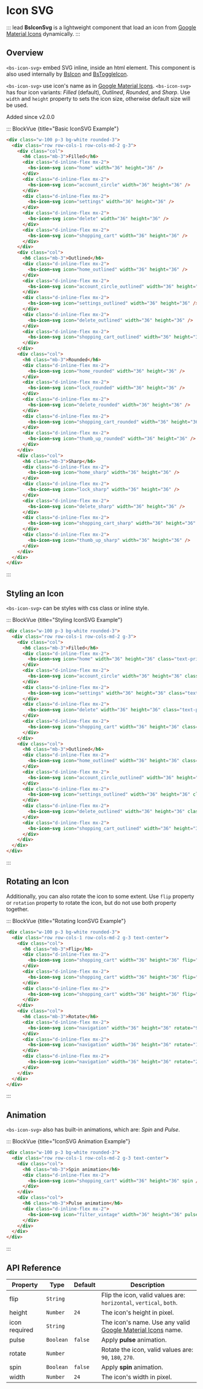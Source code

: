 # Icon SVG

::: lead
**BsIconSvg** is a lightweight component that load an icon from
[Google Material Icons](https://fonts.google.com/icons?icon.set=Material+Icons) dynamically.
:::


## Overview

`<bs-icon-svg>` embed SVG inline, inside an html element. This component is also
used internally by [BsIcon](/components/icons/icon) and [BsToggleIcon](/components/icons/toggle-icon).

`<bs-icon-svg>` use icon's name as in
[Google Material Icons](https://fonts.google.com/icons?icon.set=Material+Icons).
`<bs-icon-svg>` has four icon variants: _Filled_ (default), _Outlined_, _Rounded_,
and _Sharp_. Use `width` and `height` property to sets the icon size, otherwise 
default size will be used.

<SmallNote color="teal">Added since v2.0.0</SmallNote>

::: BlockVue {title="Basic IconSVG Example"}

```html
<div class="w-100 p-3 bg-white rounded-3">
  <div class="row row-cols-1 row-cols-md-2 g-3">
    <div class="col">
      <h6 class="mb-3">Filled</h6>
      <div class="d-inline-flex mx-2">
        <bs-icon-svg icon="home" width="36" height="36" />
      </div>
      <div class="d-inline-flex mx-2">
        <bs-icon-svg icon="account_circle" width="36" height="36" />
      </div>
      <div class="d-inline-flex mx-2">
        <bs-icon-svg icon="settings" width="36" height="36" />
      </div>
      <div class="d-inline-flex mx-2">
        <bs-icon-svg icon="delete" width="36" height="36" />
      </div>
      <div class="d-inline-flex mx-2">
        <bs-icon-svg icon="shopping_cart" width="36" height="36" />
      </div>
    </div>
    <div class="col">
      <h6 class="mb-3">Outlined</h6>
      <div class="d-inline-flex mx-2">
        <bs-icon-svg icon="home_outlined" width="36" height="36" />
      </div>
      <div class="d-inline-flex mx-2">
        <bs-icon-svg icon="account_circle_outlined" width="36" height="36" />
      </div>
      <div class="d-inline-flex mx-2">
        <bs-icon-svg icon="settings_outlined" width="36" height="36" />
      </div>
      <div class="d-inline-flex mx-2">
        <bs-icon-svg icon="delete_outlined" width="36" height="36" />
      </div>
      <div class="d-inline-flex mx-2">
        <bs-icon-svg icon="shopping_cart_outlined" width="36" height="36" />
      </div>
    </div>
    <div class="col">
      <h6 class="mb-3">Rounded</h6>
      <div class="d-inline-flex mx-2">
        <bs-icon-svg icon="home_rounded" width="36" height="36" />
      </div>
      <div class="d-inline-flex mx-2">
        <bs-icon-svg icon="lock_rounded" width="36" height="36" />
      </div>
      <div class="d-inline-flex mx-2">
        <bs-icon-svg icon="delete_rounded" width="36" height="36" />
      </div>
      <div class="d-inline-flex mx-2">
        <bs-icon-svg icon="shopping_cart_rounded" width="36" height="36" />
      </div>
      <div class="d-inline-flex mx-2">
        <bs-icon-svg icon="thumb_up_rounded" width="36" height="36" />
      </div>
    </div>
    <div class="col">
      <h6 class="mb-3">Sharp</h6>
      <div class="d-inline-flex mx-2">
        <bs-icon-svg icon="home_sharp" width="36" height="36" />
      </div>
      <div class="d-inline-flex mx-2">
        <bs-icon-svg icon="lock_sharp" width="36" height="36" />
      </div>
      <div class="d-inline-flex mx-2">
        <bs-icon-svg icon="delete_sharp" width="36" height="36" />
      </div>
      <div class="d-inline-flex mx-2">
        <bs-icon-svg icon="shopping_cart_sharp" width="36" height="36" />
      </div>
      <div class="d-inline-flex mx-2">
        <bs-icon-svg icon="thumb_up_sharp" width="36" height="36" />
      </div>
    </div>
  </div>
</div>
```
:::


## Styling an Icon

`<bs-icon-svg>` can be styles with css class or inline style.

::: BlockVue {title="Styling IconSVG Example"}

```html
<div class="w-100 p-3 bg-white rounded-3">
  <div class="row row-cols-1 row-cols-md-2 g-3">
    <div class="col">
      <h6 class="mb-3">Filled</h6>
      <div class="d-inline-flex mx-2">
        <bs-icon-svg icon="home" width="36" height="36" class="text-primary" />
      </div>
      <div class="d-inline-flex mx-2">
        <bs-icon-svg icon="account_circle" width="36" height="36" class="text-primary" />
      </div>
      <div class="d-inline-flex mx-2">
        <bs-icon-svg icon="settings" width="36" height="36" class="text-primary" />
      </div>
      <div class="d-inline-flex mx-2">
        <bs-icon-svg icon="delete" width="36" height="36" class="text-primary" />
      </div>
      <div class="d-inline-flex mx-2">
        <bs-icon-svg icon="shopping_cart" width="36" height="36" class="text-primary" />
      </div>
    </div>
    <div class="col">
      <h6 class="mb-3">Outlined</h6>
      <div class="d-inline-flex mx-2">
        <bs-icon-svg icon="home_outlined" width="36" height="36" class="text-danger" />
      </div>
      <div class="d-inline-flex mx-2">
        <bs-icon-svg icon="account_circle_outlined" width="36" height="36" class="text-danger" />
      </div>
      <div class="d-inline-flex mx-2">
        <bs-icon-svg icon="settings_outlined" width="36" height="36" class="text-danger" />
      </div>
      <div class="d-inline-flex mx-2">
        <bs-icon-svg icon="delete_outlined" width="36" height="36" class="text-danger" />
      </div>
      <div class="d-inline-flex mx-2">
        <bs-icon-svg icon="shopping_cart_outlined" width="36" height="36" class="text-danger" />
      </div>
    </div>
  </div>
</div>
```
:::


## Rotating an Icon

Additionally, you can also rotate the icon to some extent. Use `flip` property or `rotation` 
property to rotate the icon, but do not use both property together.

::: BlockVue {title="Rotating IconSVG Example"}

```html
<div class="w-100 p-3 bg-white rounded-3">
  <div class="row row-cols-1 row-cols-md-2 g-3 text-center">
    <div class="col">
      <h6 class="mb-3">Flip</h6>
      <div class="d-inline-flex mx-2">
        <bs-icon-svg icon="shopping_cart" width="36" height="36" flip="horizontal" />
      </div>
      <div class="d-inline-flex mx-2">
        <bs-icon-svg icon="shopping_cart" width="36" height="36" flip="vertical" />
      </div>
      <div class="d-inline-flex mx-2">
        <bs-icon-svg icon="shopping_cart" width="36" height="36" flip="both" />
      </div>
    </div>
    <div class="col">
      <h6 class="mb-3">Rotate</h6>
      <div class="d-inline-flex mx-2">
        <bs-icon-svg icon="navigation" width="36" height="36" rotate="90" />
      </div>
      <div class="d-inline-flex mx-2">
        <bs-icon-svg icon="navigation" width="36" height="36" rotate="180" />
      </div>
      <div class="d-inline-flex mx-2">
        <bs-icon-svg icon="navigation" width="36" height="36" rotate="270" />
      </div>
    </div>
  </div>
</div>
```
:::


## Animation

`<bs-icon-svg>` also has built-in animations, which are: _Spin_ and _Pulse_.

::: BlockVue {title="IconSVG Animation Example"}

```html
<div class="w-100 p-3 bg-white rounded-3">
  <div class="row row-cols-1 row-cols-md-2 g-3 text-center">
    <div class="col">
      <h6 class="mb-3">Spin animation</h6>
      <div class="d-inline-flex mx-2">
        <bs-icon-svg icon="shopping_cart" width="36" height="36" spin />
      </div>
    </div>
    <div class="col">
      <h6 class="mb-3">Pulse animation</h6>
      <div class="d-inline-flex mx-2">
        <bs-icon-svg icon="filter_vintage" width="36" height="36" pulse />
      </div>
    </div>
  </div>
</div>

```
:::


## API Reference

<BsTabs v-model="tabs1active" variant="material" color="grey-700" class="doc-api-reference">
  <BsTab label="Props" url="#api-reference">
    <div class="doc-table-responsive doc-table-props">

| Property | Type     | Default | Description |
|----------|----------|---------|-------------|
| flip     | `String` |         | Flip the icon, valid values are: `horizontal`, `vertical`, `both`. |
| height   | `Number` | `24`    | The icon's height in pixel. |
| icon <Badge type="danger">required</Badge> | `String` |  | The icon's name. Use any valid [Google Material Icons](https://fonts.google.com/icons?icon.set=Material+Icons) name. |
| pulse    | `Boolean`| `false` | Apply **pulse** animation. |
| rotate   | `Number` |         | Rotate the icon, valid values are: `90`, `180`, `270`. |
| spin     | `Boolean`| `false` | Apply **spin** animation. |
| width    | `Number` | `24`    | The icon's width in pixel. |

</div>
  </BsTab>
</BsTabs>


<script lang="ts" setup>
import { ref } from 'vue';

const tabs1active = ref(0);
</script>
